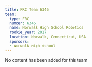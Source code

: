 ```yaml
---
title: FRC Team 6346
team:
  type: FRC
  number: 6346
  name: Norwalk High School Robotics
  rookie_year: 2017
  location: Norwalk, Connecticut, USA
  sponsors:
  - Norwalk High School
---
```


No content has been added for this team